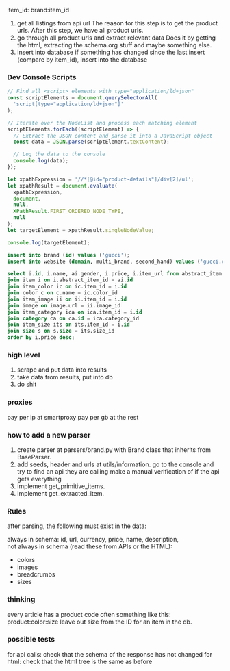 item_id: brand:item_id

1. get all listings from api url
   The reason for this step is to get the product urls. After this step, we have all product urls.
2. go through all product urls and extract relevant data
   Does it by getting the html, extracting the schema.org stuff and maybe something else.
3. insert into database
   if something has changed since the last insert (compare by item_id), insert into the database

### Dev Console Scripts

```js
// Find all <script> elements with type="application/ld+json"
const scriptElements = document.querySelectorAll(
  'script[type="application/ld+json"]'
);

// Iterate over the NodeList and process each matching element
scriptElements.forEach((scriptElement) => {
  // Extract the JSON content and parse it into a JavaScript object
  const data = JSON.parse(scriptElement.textContent);

  // Log the data to the console
  console.log(data);
});
```

```js
let xpathExpression = '//*[@id="product-details"]/div[2]/ul';
let xpathResult = document.evaluate(
  xpathExpression,
  document,
  null,
  XPathResult.FIRST_ORDERED_NODE_TYPE,
  null
);
let targetElement = xpathResult.singleNodeValue;

console.log(targetElement);
```

```sql
insert into brand (id) values ('gucci');
insert into website (domain, multi_brand, second_hand) values ('gucci.com', false, false);
```

```sql
select i.id, i.name, ai.gender, i.price, i.item_url from abstract_item ai
join item i on i.abstract_item_id = ai.id
join item_color ic on ic.item_id = i.id
join color c on c.name = ic.color_id
join item_image ii on ii.item_id = i.id
join image on image.url = ii.image_id
join item_category ica on ica.item_id = i.id
join category ca on ca.id = ica.category_id
join item_size its on its.item_id = i.id
join size s on s.size = its.size_id
order by i.price desc;
```

### high level

1. scrape and put data into results
2. take data from results, put into db
3. do shit

### proxies

pay per ip at smartproxy
pay per gb at the rest

### how to add a new parser

1. create parser at parsers/brand.py with Brand class that inherits from BaseParser.
2. add seeds, header and urls at utils/information.
   go to the console and try to find an api they are calling
   make a manual verification of if the api gets everything
3. implement get_primitive_items.
4. implement get_extracted_item.

### Rules

after parsing, the following must exist in the data:

always in schema: id, url, currency, price, name, description,  
not always in schema (read these from APIs or the HTML):

- colors
- images
- breadcrumbs
- sizes

### thinking

every article has a product code
often something like this: product:color:size
leave out size from the ID for an item in the db.

### possible tests

for api calls:
check that the schema of the response has not changed
for html:
check that the html tree is the same as before

